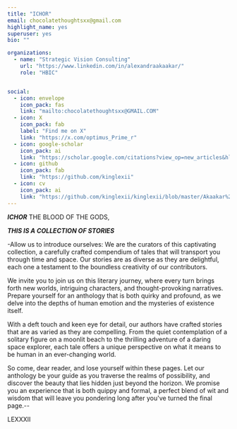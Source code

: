 ```yaml
---
title: "ICHOR"
email: chocolatethoughtsxx@gmail.com
highlight_name: yes
superuser: yes
bio: ""

organizations:
  - name: "Strategic Vision Consulting"
    url: "https://www.linkedin.com/in/alexandraakaakar/"
    role: "HBIC"


social:
  - icon: envelope
    icon_pack: fas
    link: "mailto:chocolatethoughtsxx@GMAIL.COM"
  - icon: X
    icon_pack: fab
    label: "Find me on X"
    link: "https://x.com/optimus_Prime_r"
  - icon: google-scholar
    icon_pack: ai
    link: "https://scholar.google.com/citations?view_op=new_articles&hl=en&imq=ALexandra+Akaakar#"
  - icon: github
    icon_pack: fab
    link: "https://github.com/kinglexii"
  - icon: cv
    icon_pack: ai
    link: "https://github.com/kinglexii/kinglexii/blob/master/Akaakar%20Resume%20SAS%20SQL.docx"
---
```


***ICHOR***  THE BLOOD OF THE GODS,



___THIS IS A COLLECTION OF STORIES___



-Allow us to introduce ourselves: We are the curators of this captivating collection, 
a carefully crafted compendium of tales that will transport you through time and space. Our stories are as diverse 
as they are delightful, each one a testament to the boundless creativity of our contributors.

We invite you to join us on this literary journey, where every turn brings forth new worlds, intriguing characters, 
and thought-provoking narratives. Prepare yourself for an anthology that is both quirky and profound, 
as we delve into the depths of human emotion and the mysteries of existence itself.

With a deft touch and keen eye for detail, our authors have crafted stories that are as varied as 
they are compelling. From the quiet contemplation of a solitary figure on a moonlit beach to the 
thrilling adventure of a daring space explorer, each tale offers a unique perspective on what 
it means to be human in an ever-changing world.

So come, dear reader, and lose yourself within these pages. Let our anthology be your guide as you 
traverse the realms of possibility, and discover the beauty that lies hidden just beyond the horizon. 
We promise you an experience that is both quippy and formal, a perfect blend of wit and wisdom that will 
leave you pondering long after you've turned the final page.--


LEXXXII
